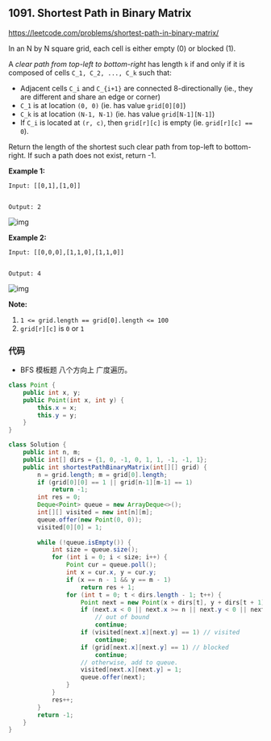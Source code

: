 ## 1091. Shortest Path in Binary Matrix

https://leetcode.com/problems/shortest-path-in-binary-matrix/

In an N by N square grid, each cell is either empty (0) or blocked (1).

A *clear path from top-left to bottom-right* has length `k` if and only if it is composed of cells `C_1, C_2, ..., C_k` such that:

- Adjacent cells `C_i` and `C_{i+1}` are connected 8-directionally (ie., they are different and share an edge or corner)
- `C_1` is at location `(0, 0)` (ie. has value `grid[0][0]`)
- `C_k` is at location `(N-1, N-1)` (ie. has value `grid[N-1][N-1]`)
- If `C_i` is located at `(r, c)`, then `grid[r][c]` is empty (ie. `grid[r][c] == 0`).

Return the length of the shortest such clear path from top-left to bottom-right. If such a path does not exist, return -1.

 

**Example 1:**

```
Input: [[0,1],[1,0]]


Output: 2
```

![img](https://assets.leetcode.com/uploads/2019/08/04/example2_1.png)

**Example 2:**

```
Input: [[0,0,0],[1,1,0],[1,1,0]]


Output: 4
```

 ![img](https://assets.leetcode.com/uploads/2019/08/04/example2_2.png)

**Note:**

1. `1 <= grid.length == grid[0].length <= 100`
2. `grid[r][c]` is `0` or `1`



### 代码

- BFS 模板题 八个方向上 广度遍历。

```java
class Point {
    public int x, y;
    public Point(int x, int y) {
        this.x = x;
        this.y = y;
    }
}

class Solution {
    public int n, m;
    public int[] dirs = {1, 0, -1, 0, 1, 1, -1, -1, 1};
    public int shortestPathBinaryMatrix(int[][] grid) {
        n = grid.length; m = grid[0].length;
        if (grid[0][0] == 1 || grid[n-1][m-1] == 1)
            return -1;
        int res = 0;
        Deque<Point> queue = new ArrayDeque<>();
        int[][] visited = new int[n][m];
        queue.offer(new Point(0, 0));
        visited[0][0] = 1;
        
        while (!queue.isEmpty()) {
            int size = queue.size();
            for (int i = 0; i < size; i++) {
                Point cur = queue.poll();
                int x = cur.x, y = cur.y;
                if (x == n - 1 && y == m - 1)
                    return res + 1;
                for (int t = 0; t < dirs.length - 1; t++) {
                    Point next = new Point(x + dirs[t], y + dirs[t + 1]);
                    if (next.x < 0 || next.x >= n || next.y < 0 || next.y >= m) 
                        // out of bound
                        continue;
                    if (visited[next.x][next.y] == 1) // visited
                        continue;
                    if (grid[next.x][next.y] == 1) // blocked
                        continue;
                    // otherwise, add to queue.
                    visited[next.x][next.y] = 1;
                    queue.offer(next);
                }
            }
            res++;
        }
        return -1;
    }
}
```

